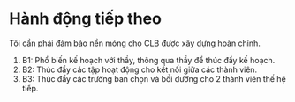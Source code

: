 # Hành động tiếp theo 
Tôi cần phải đảm bảo nền móng cho CLB được xây dựng hoàn chỉnh. 
1. B1: Phổ biến kế hoạch với thầy, thông qua thầy để thúc đẩy kế hoạch.
2. B2: Thúc đẩy các tập hoạt động cho kết nối giữa các thành viên.
3. B3: Thúc đẩy các trưởng ban chọn và bồi dưỡng cho 2 thành viên thế hệ tiếp.